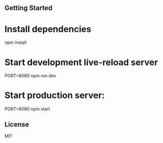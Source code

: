 Getting Started
---------------
# Install dependencies
npm install

# Start development live-reload server
PORT=8080 npm run dev

# Start production server:
PORT=8080 npm start

License
-------

MIT
